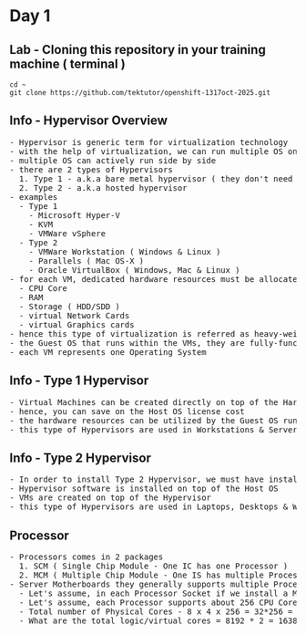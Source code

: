 # Day 1

## Lab - Cloning this repository in your training machine ( terminal )
```
cd ~
git clone https://github.com/tektutor/openshift-1317oct-2025.git
```

## Info - Hypervisor Overview
<pre>
- Hypervisor is generic term for virtualization technology
- with the help of virtualization, we can run multiple OS on a single physical machine
- multiple OS can actively run side by side
- there are 2 types of Hypervisors
  1. Type 1 - a.k.a bare metal hypervisor ( they don't need Host OS )
  2. Type 2 - a.k.a hosted hypervisor
- examples
  - Type 1
    - Microsoft Hyper-V
    - KVM
    - VMWare vSphere
  - Type 2
    - VMWare Workstation ( Windows & Linux )
    - Parallels ( Mac OS-X )
    - Oracle VirtualBox ( Windows, Mac & Linux )
- for each VM, dedicated hardware resources must be allocated
  - CPU Core
  - RAM
  - Storage ( HDD/SDD )
  - virtual Network Cards
  - virtual Graphics cards
- hence this type of virtualization is referred as heavy-weight virtualization
- the Guest OS that runs within the VMs, they are fully-functional Operating System, functionally they are same as OS running on top of a physical server
- each VM represents one Operating System
</pre>

## Info - Type 1 Hypervisor
<pre>
- Virtual Machines can be created directly on top of the Hardware with no Host OS 
- hence, you can save on the Host OS license cost
- the hardware resources can be utilized by the Guest OS running on the Virtual Machines (VM)
- this type of Hypervisors are used in Workstations & Servers
</pre>

## Info - Type 2 Hypervisor
<pre>
- In order to install Type 2 Hypervisor, we must have installed some Host OS ( Windows, Linux or Mac OS-X )
- Hypervisor software is installed on top of the Host OS
- VMs are created on top of the Hypervisor
- this type of Hypervisors are used in Laptops, Desktops & Workstations
</pre>

## Processor
<pre>
- Processors comes in 2 packages
  1. SCM ( Single Chip Module - One IC has one Processor )
  2. MCM ( Multiple Chip Module - One IS has multiple Processors )
- Server Motherboards they generally supports multiple Processor Sockets ( 8 Sockets )
  - Let's assume, in each Processor Socket if we install a MCM Processor with 4 Processor/IC ( 1 Socket )
  - Let's assume, each Processor supports about 256 CPU Cores
  - Total number of Physical Cores - 8 x 4 x 256 = 32*256 = 8192 Physical CPU core
  - What are the total logic/virtual cores = 8192 * 2 = 16384 logical/virtual cores
</pre>
